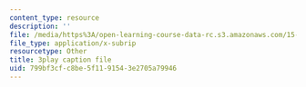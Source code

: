```yaml
---
content_type: resource
description: ''
file: /media/https%3A/open-learning-course-data-rc.s3.amazonaws.com/15-071-the-analytics-edge-spring-2017/799bf3cfc8be5f1191543e2705a79946_1i5TDkri78Y.vtt
file_type: application/x-subrip
resourcetype: Other
title: 3play caption file
uid: 799bf3cf-c8be-5f11-9154-3e2705a79946
---
```


